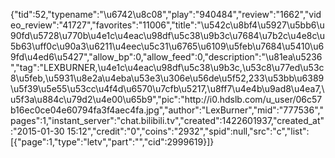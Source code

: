 {"tid":52,"typename":"\u6742\u8c08","play":"940484","review":"1662","video_review":"41727","favorites":"11006","title":"\u542c\u8bf4\u5927\u5bb6\u90fd\u5728\u770b\u4e1c\u4eac\u98df\u5c38\u9b3c\u7684\u7b2c\u4e8c\u5b63\uff0c\u90a3\u6211\u4eec\u5c31\u6765\u6109\u5feb\u7684\u5410\u69fd\u4ed6\u5427","allow_bp":0,"allow_feed":0,"description":"\u81ea\u5236","tag":"LEXBURNER,\u4e1c\u4eac\u98df\u5c38\u9b3c,\u53c8\u77ed\u53c8\u5feb,\u5931\u8e2a\u4eba\u53e3\u306e\u56de\u5f52,233\u53bb\u6389\u5f39\u5e55\u53cc\u4f4d\u6570\u7cfb\u5217,\u8ff7\u4e4b\u9ad8\u4ea7,\u5f3a\u884c\u79d2\u4e00\u65b9","pic":"http:\/\/i0.hdslb.com\/u_user\/06c57b16ec0ce04e60794fa3f4aec4fa.jpg","author":"LexBurner","mid":"777536","pages":1,"instant_server":"chat.bilibili.tv","created":1422601937,"created_at":"2015-01-30 15:12","credit":"0","coins":"2932","spid":null,"src":"c","list":[{"page":1,"type":"letv","part":"","cid":2999619}]}
